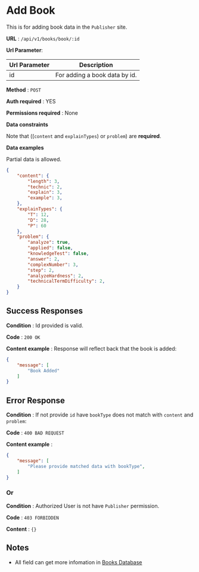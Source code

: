 # Add Book

This is for adding book data in the `Publisher` site.

**URL** : `/api/v1/books/book/:id`

**Url Parameter**: 

| Url Parameter    | Description |
| -------- | ------- |
| id  | For adding a book data by id.  |

**Method** : `POST`

**Auth required** : YES

**Permissions required** : None

**Data constraints**

Note that ((`content` and `explainTypes`) or `problem`) are **required**.

**Data examples**

Partial data is allowed.

```json
{
    "content": {
        "length": 3,
        "technic": 2,
        "explain": 3,
        "example": 3,
    },
    "explainTypes": {
        "T": 12,
        "D": 28,
        "P": 60
    },
    "problem": {
        "analyze": true,
        "applied": false,
        "knowledgeTest": false,
        "answer": 2,
        "complexNumber": 3,
        "step": 2,
        "analyzeHardness": 2,
        "technicalTermDifficulty": 2,
    }
}
```

## Success Responses

**Condition** : Id provided is valid.

**Code** : `200 OK`

**Content example** : Response will reflect back that the book is added:

```json
{
    "message": [
        "Book Added"
    ]
}
```

## Error Response

**Condition** : If not provide `id` have `bookType` does not match with `content` and `problem`:

**Code** : `400 BAD REQUEST`

**Content example** :

```json
{
    "message": [
        "Please provide matched data with bookType",
    ]
}
```

### Or

**Condition** : Authorized User is not have `Publisher` permission.

**Code** : `403 FORBIDDEN`

**Content** : `{}`

## Notes

* All field can get more infomation in [Books Database](../../../database/README.md)


